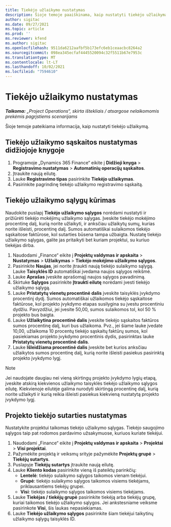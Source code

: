 ```yaml
---
title: Tiekėjo užlaikymo nustatymas
description: Šioje temoje paaiškinama, kaip nustatyti tiekėjo užlaikymą.
author: sigitac
ms.date: 09/27/2021
ms.topic: article
ms.prod: ''
ms.reviewer: kfend
ms.author: sigitac
ms.openlocfilehash: 9511da6212aafbf5b173efc6eb1ceaacbc8264a2
ms.sourcegitcommit: 098ea345ecfaf4445520094c32f5511b67e7953c
ms.translationtype: MT
ms.contentlocale: lt-LT
ms.lasthandoff: 10/02/2021
ms.locfileid: "7594610"
---
```

# <a name="set-up-vendor-retention"></a>Tiekėjo užlaikymo nustatymas

_**Taikoma:** „Project Operations“, skirta ištekliais / atsargose nelaikomomis prekėmis pagrįstiems scenarijams_

Šioje temoje pateikiama informacija, kaip nustatyti tiekėjo užlaikymą.

## <a name="set-up-a-vendor-retention-account-in-general-ledger"></a>Tiekėjo užlaikymo sąskaitos nustatymas didžiojoje knygoje

1. Programoje „Dynamics 365 Finance“ eikite į **Didžioji knyga** > **Registravimo nustatymas** > **Automatinių operacijų sąskaitos**.
2. Įtraukite naują eilutę.
3. Lauke **Registravimo tipas** pasirinkite **Tiekėjo užlaikymas**.
4. Pasirinkite pagrindinę tiekėjo užlaikymo registravimo sąskaitą.

## <a name="create-vendor-retention-terms"></a>Tiekėjo užlaikymo sąlygų kūrimas

Naudokite puslapį **Tiekėjo užlaikymo sąlygos** norėdami nustatyti ir prižiūrėti tiekėjo mokėjimų užlaikymo sąlygas. Įveskite tiekėjo mokėjimo procentinę dalį, kurią norite užlaikyti, ir anksčiau užlaikytų sumų, kurias norite išleisti, procentinę dalį. Sumos automatiškai sulaikomos tiekėjo sąskaitose faktūrose, kol sutarties būsena tampa užbaigta. Nustatę tiekėjo užlaikymo sąlygas, galite jas pritaikyti bet kuriam projektui, su kuriuo tiekėjas dirba.

1. Naudodami „Finance“ eikite į **Projektų valdymas ir apskaita** > **Nustatymas** > **Užlaikymas** > **Tiekėjo mokėjimo užlaikymo sąlygos**.
2. Pasirinkite **Naujas**, jei norite įtraukti naują tiekėjo sulaikymo sąlygą. Lauke **Taisyklės ID** automatiškai įvedama naujos sąlygos reikšmė. 
3. Lauke **Aprašas** įveskite aprašomąjį naujos sąlygos pavadinimą.
4. Skirtuke **Sąlygos** pasirinkite **Įtraukti eilutę** norėdami įvesti tiekėjo užlaikymo sąlygą.
5. Lauke **Pristatytų vienetų procentinė dalis** įveskite taisyklės įvykdymo procentinį dydį. Sumos automatiškai užlaikomos tiekėjo sąskaitose faktūrose, kol projekto įvykdymo etapas susilygina su įvestu procentiniu dydžiu. Pavyzdžiui, jei įvesite 50,00, sumos sulaikomos tol, kol 50 % projekto bus baigta.
6. Lauke **Užlaikytina procentinė dalis** įveskite tiekėjo sąskaitos faktūros sumos procentinę dalį, kuri bus užlaikoma. Pvz., jei šiame lauke įvedate 10,00, užlaikoma 10 procentų tiekėjo sąskaitų faktūrų sumos, kol pasiekiamas projekto įvykdymo procentinis dydis, pasirinktas lauke **Pristatytų vienetų procentinė dalis**.
7. Lauke **Išleidžiama procentinė dalis** įveskite bet kurios anksčiau užlaikytos sumos procentinę dalį, kurią norite išleisti pasiekus pasirinktą projekto įvykdymo lygį.

> [!NOTE]
> Jei naudojate daugiau nei vieną skirtingų projekto įvykdymo lygių etapą, įveskite atskirą kiekvienos užlaikymo taisyklės tiekėjo užlaikymo sąlygos eilutę. Kiekvienoje eilutėje galima nurodyti skirtingą procentinę dalį, kurią norite užlaikyti ir kurią reikia išleisti pasiekus kiekvieną nustatytą projekto įvykdymo lygį.

## <a name="set-up-a-vendor-agreement-for-the-project"></a>Projekto tiekėjo sutarties nustatymas

Nustatykite projektui taikomas tiekėjo užlaikymo sąlygas. Tiekėjo saugojimo sąlygos taip pat rodomos pardavimo užsakymuose, kuriuos kuriate tiekėjui.

1. Naudodami „Finance“ eikite į **Projektų valdymas ir apskaita** > **Projektai** > **Visi projektai**. 
2. Pažymėkite projektą ir veiksmų srityje pažymėkite **Projektų grupė** > **Tiekėjų sutartys**.
3. Puslapyje **Tiekėjų sutartys** įtraukite naują eilutę.
4. Lauke **Kliento kodas** pasirinkite vieną iš pateiktų parinkčių:
   - **Lentelė**: tiekėjo sulaikymo sąlygos taikomos vienam tiekėjui.
   - **Grupė**: tiekėjo sulaikymo sąlygos taikomos visiems tiekėjams, priklausantiems tiekėjų grupei.
   - **Visi**: tiekėjo sulaikymo sąlygos taikomos visiems tiekėjams.
5. Lauke **Tiekėjas / tiekėjų grupė** pasirinkite tiekėją arba tiekėjų grupę, kuriai taikomos tiekėjo užlaikymo sąlygos. Jei ankstesniame veiksme pasirinkote **Visi**, šis laukas nepasiekiamas.
6. Lauke **Tiekėjo užlaikymo sąlygos** pasirinkite šiam tiekėjui taikytinų užlaikymo sąlygų taisyklės ID.

